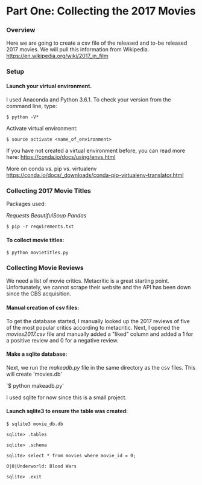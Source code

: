 # Part One: Collecting the 2017 Movies

### Overview

Here we are going to create a csv file of the released and to-be released 2017 movies. We will pull this information from Wikipedia.
https://en.wikipedia.org/wiki/2017_in_film

### Setup

#### Launch your virtual environment. 

I used Anaconda and Python 3.6.1. To check your version from the command line, type:

`$ python -V*`

Activate virtual environment:

`$ source activate <name_of_environment>` 

If you have not created a virtual environment before, you can read more here:
https://conda.io/docs/using/envs.html

More on conda vs. pip vs. virtualenv
https://conda.io/docs/_downloads/conda-pip-virtualenv-translator.html

### Collecting 2017 Movie Titles

Packages used:

*Requests*
*BeautifulSoup*
*Pandas*

`$ pip -r requirements.txt`

#### To collect movie titles:

`$ python movietitles.py`

### Collecting Movie Reviews


We need a list of movie critics. Metacritic is a great starting point. Unfortunately, we cannot scrape their website and the API has been down since the CBS acquisition.

#### Manual creation of csv files:

To get the database started, I manually looked up the 2017 reviews of five of the most popular critics according to metacritic. Next, I opened the _movies2017.csv_ file and manually added a "liked" column and added a 1 for a positive review and 0 for a negative review.

#### Make a sqlite database:

Next, we run the *makeadb.py* file in the same directory as the csv files. This will create 'movies.db'

`$ python makeadb.py' 

I used sqlite for now since this is a small project.

#### Launch sqlite3 to ensure the table was created:

`$ sqlite3 movie_db.db`

`sqlite> .tables`

`sqlite> .schema`

`sqlite> select * from movies where movie_id = 0;`

`0|0|Underworld: Blood Wars`

`sqlite> .exit`

